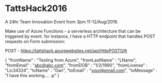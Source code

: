 # TattsHack2016

A 24hr Team Innovation Event from 3pm 11-12/Aug/2016. 

Make use of Azure Functions - a serverless architecture that can be triggered by event. 
for instance, I have a HTTP endpoint that handles POST requests on Form submission:

POST - https://tattshack.azurewebsites.net/api/HttpPOSTGift

{ "fromName" : "Testing from Azure", "fromLastName" : "LName", "fromEmail" : "abc@abc.com", "fromDOB" : "1/2/1990", "fromLicense" : "Lic34324", "toName" : "Dan", "toEmail" : "your@email.com", "toMessage" : "I have this working.... :p" }
